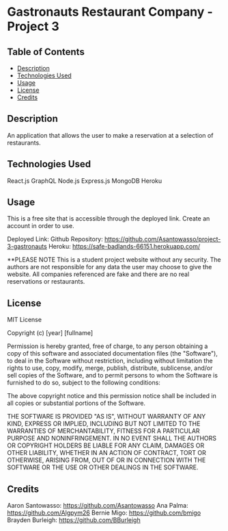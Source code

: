# Gastronauts Restaurant Company - Project 3

## Table of Contents
- [Description](#description)
- [Technologies Used](#technologies-used)
- [Usage](#usage)
- [License](#license)
- [Credits](#credits)

## Description
An application that allows the user to make a reservation at a selection of restaurants. 

## Technologies Used
React.js
GraphQL
Node.js
Express.js
MongoDB
Heroku

## Usage
This is a free site that is accessible through the deployed link. Create an account in order to use. 

Deployed Link:
Github Repository: https://github.com/Asantowasso/project-3-gastronauts
Heroku: https://safe-badlands-66151.herokuapp.com/

**PLEASE NOTE This is a student project website without any security. The authors are not responsible for any data the user may choose to give the website. All companies referenced are fake and there are no real reservations or restaurants. 

## License
MIT License

Copyright (c) [year] [fullname]

Permission is hereby granted, free of charge, to any person obtaining a copy
of this software and associated documentation files (the "Software"), to deal
in the Software without restriction, including without limitation the rights
to use, copy, modify, merge, publish, distribute, sublicense, and/or sell
copies of the Software, and to permit persons to whom the Software is
furnished to do so, subject to the following conditions:

The above copyright notice and this permission notice shall be included in all
copies or substantial portions of the Software.

THE SOFTWARE IS PROVIDED "AS IS", WITHOUT WARRANTY OF ANY KIND, EXPRESS OR
IMPLIED, INCLUDING BUT NOT LIMITED TO THE WARRANTIES OF MERCHANTABILITY,
FITNESS FOR A PARTICULAR PURPOSE AND NONINFRINGEMENT. IN NO EVENT SHALL THE
AUTHORS OR COPYRIGHT HOLDERS BE LIABLE FOR ANY CLAIM, DAMAGES OR OTHER
LIABILITY, WHETHER IN AN ACTION OF CONTRACT, TORT OR OTHERWISE, ARISING FROM,
OUT OF OR IN CONNECTION WITH THE SOFTWARE OR THE USE OR OTHER DEALINGS IN THE
SOFTWARE.

## Credits
Aaron Santowasso: https://github.com/Asantowasso
Ana Palma: https://github.com/Algpym26 
Bernie Migo: https://github.com/bmigo
Brayden Burleigh: https://github.com/BBurleigh
